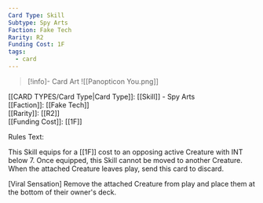 ```yaml
---
Card Type: Skill
Subtype: Spy Arts
Faction: Fake Tech
Rarity: R2
Funding Cost: 1F
tags:
  - card
---
```

> [!info]- Card Art
> ![[Panopticon You.png]]

[[CARD TYPES/Card Type|Card Type]]: [[Skill]] - Spy Arts  
[[Faction]]: [[Fake Tech]]  
[[Rarity]]: [[R2]]  
[[Funding Cost]]: [[1F]]  

Rules Text:  

This Skill equips for a [[1F]] cost to an opposing active Creature with INT below 7.
Once equipped, this Skill cannot be moved to another Creature.
When the attached Creature leaves play, send this card to discard.  

[Viral Sensation] Remove the attached Creature from play and place them at the bottom of their owner's deck.  

